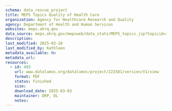 ```yaml
---
schema: data_rescue_project 
title: MEPS Topics Quality of Health Care
organization: Agency for Healthcare Research and Quality
agency: Department of Health and Human Services
websites: meps.ahrq.gov
data_source: meps.ahrq.gov/mepsweb/data_stats/MEPS_topics.jsp?topicid=16Z-1
description: 
last_modified: 2025-03-18
last_modified_by: Kathleen
metadata_available: No
metadata_url: 
resources:
  - id: 493
    url: www.datalumos.org/datalumos/project/222581/version/V1/view
    format: PDF
    status: Finished
    size: 
    download_date: 2025-03-03
    maintainer: DRP, DL
    notes: 
---
```

